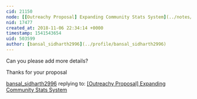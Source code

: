 ```yaml
---
cid: 21150
node: [[Outreachy Proposal] Expanding Community Stats System](../notes/chauhan_shubhangi96/11-06-2018/outreachy-proposal-expanded-community-stats-system)
nid: 17477
created_at: 2018-11-06 22:34:14 +0000
timestamp: 1541543654
uid: 503599
author: [bansal_sidharth2996](../profile/bansal_sidharth2996)
---
```


Can you please add more details?

Thanks for your proposal

[bansal_sidharth2996](../profile/bansal_sidharth2996) replying to: [[Outreachy Proposal] Expanding Community Stats System](../notes/chauhan_shubhangi96/11-06-2018/outreachy-proposal-expanded-community-stats-system)


